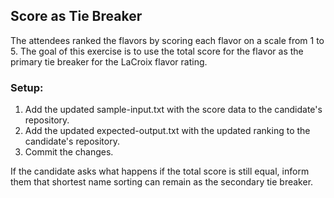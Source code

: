 ## Score as Tie Breaker

The attendees ranked the flavors by scoring each flavor on a scale from 1 to
5. The goal of this exercise is to use the total score for the flavor as the
primary tie breaker for the LaCroix flavor rating.

### Setup:

1. Add the updated sample-input.txt with the score data to the candidate's repository.
2. Add the updated expected-output.txt with the updated ranking to the candidate's repository.
3. Commit the changes.

If the candidate asks what happens if the total score is still equal, inform
them that shortest name sorting can remain as the secondary tie breaker.
